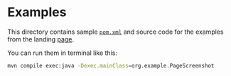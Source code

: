 # Examples

This directory contains sample [`pom.xml`](./pom.xml) and source code for the examples from the landing [page](../README.md).

You can run them in terminal like this:

```sh
mvn compile exec:java -Dexec.mainClass=org.example.PageScreenshot
```
